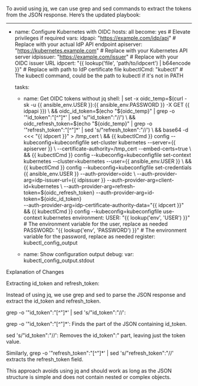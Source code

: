 To avoid using jq, we can use grep and sed commands to extract the tokens from the JSON response. Here’s the updated playbook:

---
- name: Configure Kubernetes with OIDC
  hosts: all
  become: yes  # Elevate privileges if required
  vars:
    idpapi: "https://example.com/idp/api"          # Replace with your actual IdP API endpoint
    apiserver: "https://kubernetes.example.com"    # Replace with your Kubernetes API server
    idpissuer: "https://example.com/issuer"        # Replace with your OIDC issuer URL
    idpcert: "{{ lookup('file', 'path/to/idpcert') | b64encode }}"  # Replace with path to IdP certificate file
    kubectlCmd: "kubectl"                          # The kubectl command, could be the path to kubectl if it's not in PATH

  tasks:
    - name: Get OIDC tokens without jq
      shell: |
        set -x
        oidc_temp=$(curl -sk -u {{ ansible_env.USER }}:{{ ansible_env.PASSWORD }} -X GET {{ idpapi }}) \
        && oidc_id_token=$(echo "${oidc_temp}" | grep -o '"id_token":"[^"]*' | sed 's/"id_token":"//') \
        && oidc_refresh_token=$(echo "${oidc_temp}" | grep -o '"refresh_token":"[^"]*' | sed 's/"refresh_token":"//') \
        && base64 -d <<< "{{ idpcert }}" > /tmp_cert \
        && {{ kubectlCmd }} config --kubeconfig=kubeconfigfile set-cluster kubernetes --server={{ apiserver }} \
          --certificate-authority=/tmp_cert --embed-certs=true \
        && {{ kubectlCmd }} config --kubeconfig=kubeconfigfile set-context kubernetes --cluster=kubernetes --user={{ ansible_env.USER }} \
        && {{ kubectlCmd }} config --kubeconfig=kubeconfigfile set-credentials {{ ansible_env.USER }} --auth-provider=oidc \
          --auth-provider-arg=idp-issuer-url={{ idpissuer }} --auth-provider-arg=client-id=kubernetes \
          --auth-provider-arg=refresh-token=${oidc_refresh_token} --auth-provider-arg=id-token=${oidc_id_token} \
          --auth-provider-arg=idp-certificate-authority-data="{{ idpcert }}" \
        && {{ kubectlCmd }} config --kubeconfig=kubeconfigfile use-context kubernetes
      environment:
        USER: "{{ lookup('env', 'USER') }}"       # The environment variable for the user, replace as needed
        PASSWORD: "{{ lookup('env', 'PASSWORD') }}"  # The environment variable for the password, replace as needed
      register: kubectl_config_output

    - name: Show configuration output
      debug:
        var: kubectl_config_output.stdout

Explanation of Changes

Extracting id_token and refresh_token:

Instead of using jq, we use grep and sed to parse the JSON response and extract the id_token and refresh_token.

grep -o '"id_token":"[^"]*' | sed 's/"id_token":"//':

grep -o '"id_token":"[^"]*': Finds the part of the JSON containing id_token.

sed 's/"id_token":"//': Removes the id_token":" part, leaving just the token value.


Similarly, grep -o '"refresh_token":"[^"]*' | sed 's/"refresh_token":"//' extracts the refresh_token field.



This approach avoids using jq and should work as long as the JSON structure is simple and does not contain nested or complex objects.
